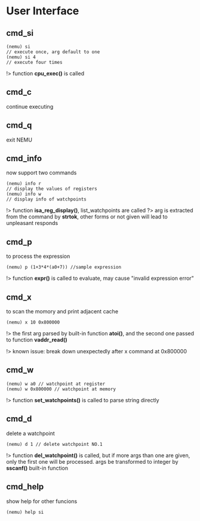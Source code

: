 # User Interface
## cmd_si
```shell
(nemu) si
// execute once, arg default to one
(nemu) si 4
// execute four times
```
!> function ****cpu\_exec()**** is called

## cmd_c
continue executing

## cmd_q
exit NEMU

## cmd_info
now support two commands
```shell
(nemu) info r
// display the values of registers
(nemu) info w
// display info of watchpoints
```
!> function ****isa_reg_display()****, list_watchpoints are called
?> arg is extracted from the command by ****strtok****, other forms or not given will lead to unpleasant responds

## cmd_p
to process the expression
```shell
(nemu) p (1+3*4*(a0+7)) //sample expression
```
!> function ****expr()**** is called to evaluate, may cause "invalid expression error"

## cmd_x
to scan the momory and print adjacent cache
```shell
(nemu) x 10 0x800000
```
!> the first arg parsed by built-in function ****atoi()****, and the second one passed to function ****vaddr_read()****

!> known issue: break down unexpectedly after x command at 0x800000

## cmd_w
```shell
(nemu) w a0 // watchpoint at register
(nemu) w 0x800000 // watchpoint at memory
```
!> function ****set_watchpoints()**** is called to parse string directly

## cmd_d
delete a watchpoint
```shell
(nemu) d 1 // delete watchpoint NO.1
```
!> function ****del_watchpoint()**** is called, but if more args than one are given, only the first one will be processed. args be transformed to integer by ****sscanf()**** built-in function

## cmd_help
show help for other funcions
```shell
(nemu) help si
```
